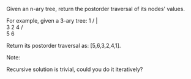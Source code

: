 Given an n-ary tree, return the postorder traversal of its nodes' values.

For example, given a 3-ary tree:
1
/ | \
 3 2 4
/\
5 6

Return its postorder traversal as: [5,6,3,2,4,1].

Note:

Recursive solution is trivial, could you do it iteratively?
